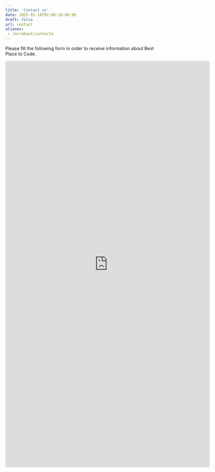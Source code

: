 ```yaml
---
title: 'Contact us'
date: 2025-01-18T02:08:19-06:00
draft: false
url: contact
aliases:
 - /en/about/contacto
---
```




<p>Please fill the following form in order to receive information about Best Place to Code.</p>

<div class="container">
<p><iframe class="mx-auto d-block" frameborder="0" height="1270" marginheight="0" marginwidth="0" src="https://docs.google.com/forms/d/e/1FAIpQLScFguVq0ZpVeQWKviLVP2OwXwSyrWvwuCRP-ExDwzxEp1favQ/viewform?embedded=true" width="640">Loading...</iframe></p>
</div>
